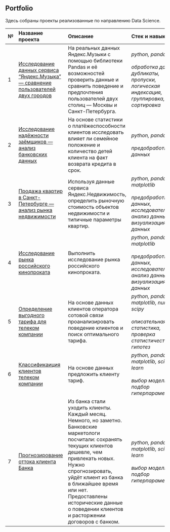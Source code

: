 ## Portfolio

Здесь собраны проекты реализованные по направлению Data Science.

| № | Название проекта | Описание | Стек и навыки| 
| :---------------------- | :---------------------- | :---------------------- | :---------------------- | 
| 1 | [Исследование данных сервиса “Яндекс.Музыка” — сравнение пользователей двух городов](yandex_music) | На реальных данных Яндекс.Музыки c помощью библиотеки Pandas и её возможностей проверить данные и сравнить поведение и предпочтения пользователей двух столиц — Москвы и Санкт-Петербурга. | *python, pandas* <br><br> *обработка данных, дубликаты, пропуски, логическая индексация, группировка, сортировка*|
| 2 | [Исследование надёжности заёмщиков — анализ банковских данных](customer_reliability) | На основе статистики о платёжеспособности клиентов исследовать влияет ли семейное положение и количество детей клиента на факт возврата кредита в срок.  | *python, pandas* <br><br> *предобработка данных* |
| 3 | [Продажа квартир в Санкт-Петербурге — анализ рынка недвижимости](real_estate) | Используя данные сервиса Яндекс.Недвижимость, определить рыночную стоимость объектов недвижимости и типичные параметры квартир. | *python, pandas, matplotlib* <br><br> *предобработка данных,* <br> *исследовательский анализ данных,* <br> *визуализация данных* |
| 4 | [Исследование рынка российского кинопроката](film_distribution) | Выполнить исследование рынка российского кинопроката. | *python, pandas, matplotlib* <br><br> *предобработка данных,* <br> *исследовательский анализ данных,* <br> *визуализация данных* <br> |
| 5 | [Определение выгодного тарифа для телеком компании](tariff_analysis) | На основе данных клиентов оператора сотовой связи проанализировать поведение клиентов и поиск оптимального тарифа. | *python, pandas, matplotlib, numpy, scipy* <br> <br> *описательная статистика,* <br> *проверка статистичестких гипотез*  |
| 6 | [Классификаиция клиентов телеком компании](tariff_selection) | На основе данных предложить клиенту тариф. | *python, pandas, matplotlib, scikit-learn* <br><br> *выбор модели МО,* <br> *подбор гиперпараметров*  |
| 7 | [Прогнозирование оттока клиента Банка](customer_churn) | Из банка стали уходить клиенты. Каждый месяц. Немного, но заметно. Банковские маркетологи посчитали: сохранять текущих клиентов дешевле, чем привлекать новых. Нужно спрогнозировать, уйдёт клиент из банка в ближайшее время или нет. Предоставлены исторические данные о поведении клиентов и расторжении договоров с банком. | *python, pandas, matplotlib, scikit-learn* <br><br> *выбор модели МО,* <br> *подбор гиперпараметров* |
